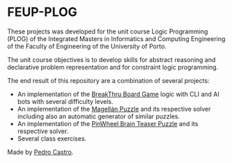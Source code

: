 # FEUP-PLOG

These projects was developed for the unit course Logic Programming (PLOG) of the Integrated Masters in Informatics and Computing Engineering of the Faculty of Engineering of the University of Porto.

The unit course objectives is to develop skills for abstract reasoning and declarative problem representation and for constraint logic programming.

The end result of this repository are a combination of several projects:

- An implementation of the [BreakThru Board Game](https://en.wikipedia.org/wiki/Breakthrough_(board_game)) logic with CLI and AI bots with several difficulty levels.
- An implementation of the [Magellán Puzzle](https://www.jaapsch.net/puzzles/magellan.htm) and its respective solver including also an automatic generator of similar puzzles.
- An implementation of the [PinWheel Brain Teaser Puzzle](http://www.creativecrafthouse.com/index.php?main_page=product_info&cPath=96&products_id=871) and its respective solver.
- Several class exercises.

Made by [Pedro Castro](https://github.com/F0lha/FEUP-PLOG).
